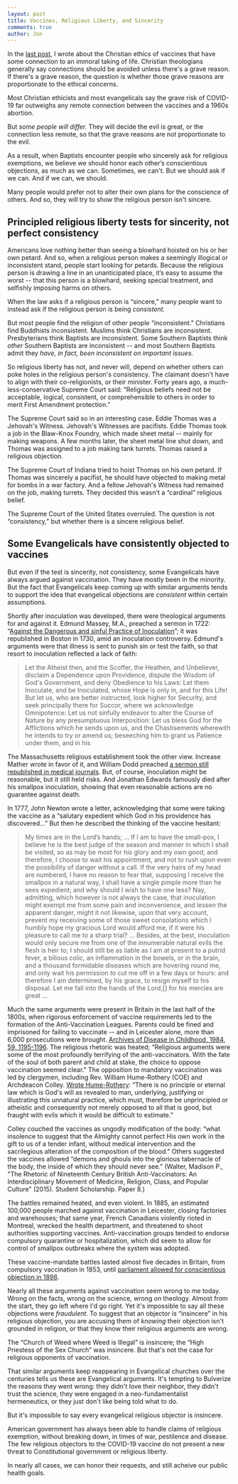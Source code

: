 ```yaml
---
layout: post
title: Vaccines, Religious Liberty, and Sincerity
comments: true
author: Jon
---
```


In the [last post](https://baptist.party/2021/09/06/Vaccines-and-Religious-Liberty-One.html), I wrote about the Christian ethics of vaccines that have some connection to an immoral taking of life.  Christian theologians generally say connections should be avoided unless there's a grave reason.  If there's a grave reason, the question is whether those grave reasons are proportionate to the ethical concerns.

Most Christian ethicists and most evangelicals say the grave risk of COVID-19 far outweighs any remote connection between the vaccines and a 1960s abortion.

But *some people will differ.*  They will decide the evil is great, or the connection less remote, so that the grave reasons are not proportionate to the evil.

As a result, when Baptists encounter people who sincerely ask for religious exemptions, we believe we should honor each other’s conscientious objections, as much as we can.  Sometimes, we can't.  But we should ask if we can.  And if we can, we should.

Many people would prefer not to alter their own plans for the conscience of others.  And so, they will try to show the religious person isn't sincere.  

## Principled religious liberty tests for sincerity, not perfect consistency

Americans love nothing better than seeing a blowhard hoisted on his or her own petard.  And so, when a religious person makes a seemingly illogical or inconsistent stand, people start looking for petards.  Because the religious person is drawing a line in an unanticipated place, it’s easy to assume the worst -- that this person is a blowhard, seeking special treatment, and selfishly imposing harms on others.

When the law asks if a religious person is “sincere,” many people want to instead ask if the religious person is being *consistent.*

But most people find the religion of other people “inconsistent.”  Christians find Buddhists inconsistent.  Muslims think Christians are inconsistent.  Presbyterians think Baptists are inconsistent.  Some Southern Baptists think *other* Southern Baptists are inconsistent -- and most Southern Baptists admit they *have, in fact, been inconsistent on important issues.*

So religious liberty has not, and never will, depend on whether others can poke holes in the religious person's consistency.  The claimant doesn't have to align with their co-religionists, or their minister.  Forty years ago, a much-less-conservative Supreme Court said: “Religious beliefs need not be acceptable, logical, consistent, or comprehensible to others in order to merit First Amendment protection.”  

The Supreme Court said so in an interesting case.  Eddie Thomas was a Jehovah's Witness.  Jehovah's Witnesses are pacifists.  Eddie Thomas took a job in the Blaw-Knox Foundry, which made sheet metal -- mainly for making weapons.  A few months later, the sheet metal line shut down, and Thomas was assigned to a job making tank turrets.  Thomas raised a religious objection.

The Supreme Court of Indiana tried to hoist Thomas on his own petard.  If Thomas was sincerely a pacifist, he should have objected to making metal for bombs in a war factory.  And a fellow Jehovah's Witness had remained on the job, making turrets.  They decided this wasn't a “cardinal” religious belief.

The Supreme Court of the United States overruled.  The question is not “consistency,” but whether there is a sincere religious belief.  

## Some Evangelicals have consistently objected to vaccines

But even if the test is sincerity, not consistency, some Evangelicals have always argued against vaccination.  They have mostly been in the minority.  But the fact that Evangelicals keep coming up with similar arguments tends to support the idea that evangelical objections are *consistent* within certain assumptions.

Shortly after inoculation was developed, there were theological arguments for and against it.  Edmund Massey, M.A., preached a sermon in 1722:  “[Against the Dangerous and sinful Practice of Inoculation](https://quod.lib.umich.edu/e/evans/N02782.0001.001?rgn=main;view=fulltext)”; it was republished in Boston in 1730, amid an inoculation controversy.   Edmund's arguments were that illness is sent to punish sin or test the faith, so that resort to inoculation reflected a lack of faith:

> Let the Atheist then, and the Scoffer, the Heathen, and Unbeliever, disclaim a Dependence upon Providence, dispute the Wisdom of God's Government, and deny Obedience to his Laws: Let them Inoculate, and be Inoculated, whose Hope is only in, and for this Life! But let us, who are better instructed, look higher for Security, and seek principally there for Succor, where we acknowledge Omnipotence: Let us not sinfully endeavor to alter the Course of Nature by any presumptuous Interposition: Let us bless God for the Afflictions which he sends upon us, and the Chastisements wherewith he intends to try or amend us; beseeching him to grant us Patience under them, and in his

The Massachusetts religious establishment took the other view.  Increase Mather wrote in favor of it, and William Dodd preached [a sermon still republished in medical journals](https://jamanetwork.com/journals/jamapediatrics/article-abstract/1175412).  But, of course, inoculation might be reasonable, but it still held risks.  And Jonathan Edwards famously died after his smallpox inoculation, showing that even reasonable actions are no guarantee against death.

In 1777, John Newton wrote a letter, acknowledging that some were taking the vaccine as a “salutary expedient which God in his providence has discovered...”  But then he described the thinking of the vaccine hesitant:
> My times are in the Lord’s hands; ...  If I am to have the small-pox, I believe he is the best judge of the season and manner in which I shall be visited, so as may be most for his glory and my own good; and therefore, I choose to wait his appointment, and not to rush upon even the possibility of danger without a call. If the very hairs of my head are numbered, I have no reason to fear that, supposing I receive the smallpox in a natural way, I shall have a single pimple more than he sees expedient; and why should I wish to have one less? Nay, admitting, which however is not always the case, that inoculation might exempt me from some pain and inconvenience, and lessen the apparent danger, might it not likewise, upon that very account, prevent my receiving some of those sweet consolations which I humbly hope my gracious Lord would afford me, if it were his pleasure to call me to a sharp trial? ... Besides, at the best, inoculation would only secure me from one of the innumerable natural evils the flesh is heir to; I should still be as liable as I am at present to a putrid fever, a bilious colic, an inflammation in the bowels, or in the brain, and a thousand formidable diseases which are hovering round me, and only wait his permission to cut me off in a few days or hours: and therefore I am determined, by his grace, to resign myself to his disposal. Let me fall into the hands of the Lord,[] for his mercies are great ...

Much the same arguments were present in Britain in the last half of the 1800s, when rigorous enforcement of vaccine requirements led to the formation of the Anti-Vaccination Leagues. Parents could be fined and imprisoned for failing to vaccinate -- and in Leicester alone, more than 6,000 prosecutions were brought.  [Archives of Disease in Childhood, 1984, 59, 1195-1196](https://adc.bmj.com/content/archdischild/59/12/1195.full.pdf).  The religious rhetoric was heated; “Religious arguments were some of the most profoundly terrifying of the anti-vaccinators. With the fate of the soul of both parent and child at stake, the choice to oppose vaccination seemed clear.”  The opposition to mandatory vaccination was led by clergymen, including Rev. William Hume-Rothery (COE) and Archdeacon Colley.  [Wrote Hume-Rothery](https://www.google.com/books/edition/Vaccination_and_the_Vaccination_Laws_a_p/RWEvRf6hzmMC?hl=en&gbpv=1&dq=Hume-Rothery+Vaccination&printsec=frontcover): “There is no principle or eternal law which is God's will as revealed to man, underlying, justifying or illustrating this unnatural practice, which must, therefore be unprincipled or atheistic and consequently not merely opposed to all that is good, but fraught with evils which it would be difficult to estimate.”

Colley couched the vaccines as ungodly modification of the body: “what insolence to suggest that the Almighty cannot perfect His own work in the gift to us of a tender infant, without medical intervention and the sacrilegious alteration of the composition of the blood."  Others suggested the vaccines allowed “demons and ghouls into the glorious tabernacle of the body, the inside of which they should never see." (Walter, Madison P., "The Rhetoric of Nineteenth Century British Anti-Vaccinators: An Interdisciplinary Movement of Medicine, Religion, Class, and Popular Culture" (2015). Student Scholarship. Paper 8.)

The battles remained heated, and even violent.  In 1885, an estimated 100,000 people marched against vaccination in Leicester, closing factories and warehouses; that same year, French Canadians violently rioted in Montreal, wrecked the health department, and threatened to shoot authorities supporting vaccines.  Anti-vaccination groups tended to endorse compulsory quarantine or hospitalization, which did seem to allow for control of smallpox outbreaks where the system was adopted.

These vaccine-mandate battles lasted almost five decades in Britain, from compulsory vaccination in 1853, until [parliament allowed for conscientious objection in 1898](https://www.bbc.com/news/uk-england-leicestershire-50713991).

Nearly all these arguments against vaccination seem wrong to me today.  Wrong on the facts, wrong on the science, wrong on theology.  Almost from the start, they go left where I'd go right.  Yet it's impossible to say all these objections were *fraudulent.*  To suggest that an objector is “insincere” in his religious objection, you are accusing them of *knowing* their objection isn't grounded in religion, or that they know their religious arguments are wrong.

The “Church of Weed where Weed is Illegal” is insincere; the “High Priestess of the Sex Church” was insincere.  But that's not the case for religious opponents of vaccination.  

That similar arguments keep reappearing in Evangelical churches over the centuries tells us these are Evangelical arguments.  It's tempting to Bulverize the reasons they went wrong: they didn't love their neighbor, they didn't trust the science, they were engaged in a neo-fundamentalist hermeneutics, or they just don't like being told what to do.  

But it's impossible to say every evangelical religious objector is insincere.  

American government has always been able to handle claims of religious exemption, without breaking down, in times of war, pestilence and disease.  The few religious objectors to the COVID-19 vaccine do not present a new threat to Constitutional government or religious liberty.  

In nearly all cases, we can honor their requests, and still acheive our public health goals.
